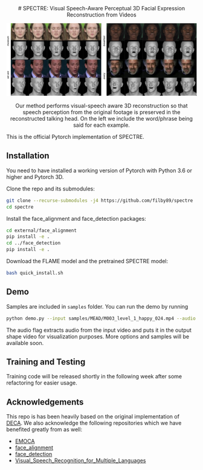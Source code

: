 <div align="center">
# SPECTRE: Visual Speech-Aware Perceptual 3D Facial Expression Reconstruction from Videos


<p align="center"> 
<img src="cover.png">
</p>
<p align="center"> Our method performs visual-speech aware 3D reconstruction so that speech perception from the original footage is preserved in the reconstructed talking head. On the left we include the word/phrase being said for each example. <p align="center">
</div>

This is the official Pytorch implementation of SPECTRE. 

## Installation
You need to have installed a working version of Pytorch with Python 3.6 or higher and Pytorch 3D.

Clone the repo and its submodules:
  ```bash
  git clone --recurse-submodules -j4 https://github.com/filby89/spectre
  cd spectre
  ```  

Install the face_alignment and face_detection packages:
```bash
cd external/face_alignment
pip install -e .
cd ../face_detection
pip install -e .
```

Download the FLAME model and the pretrained SPECTRE model:
```bash
bash quick_install.sh
```



[//]: # (Create a new conda environment and install the requirements:)

[//]: # (```bash)

[//]: # (conda create -n "spectre" python=3.8)

[//]: # (pip install -r requirements.txt)

[//]: # (```)

## Demo
Samples are included in ``samples`` folder. You can run the demo by running 

```bash
python demo.py --input samples/MEAD/M003_level_1_happy_024.mp4 --audio
```

The audio flag extracts audio from the input video and puts it in the output shape video for visualization purposes. More options and samples will be available soon.

## Training and Testing
Training code will be released shortly in the following week after some refactoring for easier usage.


## Acknowledgements
This repo is has been heavily based on the original implementation of [DECA](https://github.com/YadiraF/DECA/). We also acknowledge the following 
repositories which we have benefited greatly from as well:


- [EMOCA](https://github.com/radekd91/emoca)
- [face_alignment](https://github.com/hhj1897/face_alignment)
- [face_detection](https://github.com/hhj1897/face_detection)
- [Visual_Speech_Recognition_for_Multiple_Languages](https://github.com/mpc001/Visual_Speech_Recognition_for_Multiple_Languages)
